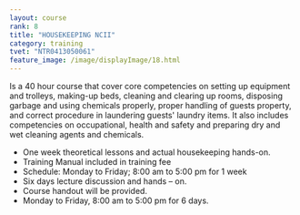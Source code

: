 ```yaml
---
layout: course
rank: 8
title: "HOUSEKEEPING NCII"
category: training
tvet: "NTR0413050061"
feature_image: /image/displayImage/18.html
---
```


Is a 40 hour course that cover core competencies on setting up equipment and trolleys, making-up beds, cleaning and clearing up rooms, disposing garbage and using chemicals properly, proper handling of guests property, and correct procedure in laundering guests' laundry items. It also includes competencies on occupational, health and safety and preparing dry and wet cleaning agents and chemicals.

* One week theoretical lessons and actual housekeeping hands-on.
* Training Manual included in training fee
* Schedule: Monday to Friday; 8:00 am to 5:00 pm for 1 week
* Six days lecture discussion and hands – on.
* Course handout will be provided.
* Monday to Friday, 8:00 am to 5:00 pm for 6 days.